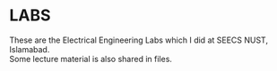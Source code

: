 # LABS
These are the Electrical Engineering Labs which I did at SEECS NUST, Islamabad. <br/>
Some lecture material is also shared in files.

